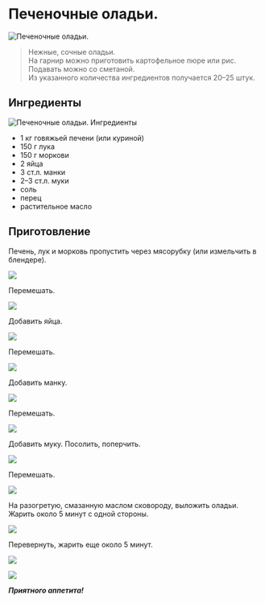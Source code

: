 # Печеночные оладьи.
![Печеночные оладьи.](/images/Kulinar/Second/pechyonochnye-oladi.jpg 'Печеночные оладьи')

> Нежные, сочные оладьи.  
На гарнир можно приготовить картофельное пюре или рис.  
Подавать можно со сметаной.  
Из указанного количества ингредиентов получается 20–25 штук.

## Ингредиенты
![Печеночные оладьи. Ингредиенты](/images/Kulinar/Second/pechenochnie_oladyi-004.jpg)

- 1 кг говяжьей печени (или куриной)
- 150 г лука
- 150 г моркови
- 2 яйца
- 3 ст.л. манки
- 2–3 ст.л. муки
- соль
- перец
- растительное масло

## Приготовление
Печень, лук и морковь пропустить через мясорубку (или измельчить в блендере).

![](/images/Kulinar/Second/pechenochnie_oladyi-005.jpg)

Перемешать.

![](/images/Kulinar/Second/pechenochnie_oladyi-006.jpg)

Добавить яйца.

![](/images/Kulinar/Second/pechenochnie_oladyi-007.jpg)

Перемешать.

![](/images/Kulinar/Second/pechenochnie_oladyi-008.jpg)

Добавить манку.

![](/images/Kulinar/Second/pechenochnie_oladyi-009.jpg)

Перемешать.

![](/images/Kulinar/Second/pechenochnie_oladyi-010.jpg)

Добавить муку. Посолить, поперчить.

![](/images/Kulinar/Second/pechenochnie_oladyi-011.jpg)

Перемешать.

![](/images/Kulinar/Second/pechenochnie_oladyi-012.jpg)

На разогретую, смазанную маслом сковороду, выложить оладьи. Жарить около 5 минут с одной стороны.

![](/images/Kulinar/Second/pechenochnie_oladyi-013.jpg)

Перевернуть, жарить еще около 5 минут.

![](/images/Kulinar/Second/pechenochnie_oladyi-014.jpg)

![](/images/Kulinar/Second/pechenochnie_oladyi-015.jpg)

***Приятного аппетита!***
